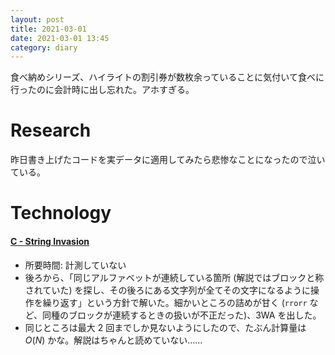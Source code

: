 ```yaml
---
layout: post
title: 2021-03-01
date: 2021-03-01 13:45
category: diary
---
```


食べ納めシリーズ、ハイライトの割引券が数枚余っていることに気付いて食べに行ったのに会計時に出し忘れた。アホすぎる。

# Research
昨日書き上げたコードを実データに適用してみたら悲惨なことになったので泣いている。

# Technology

#### [C - String Invasion](https://atcoder.jp/contests/arc113/tasks/arc113_c)
- 所要時間: 計測していない
- 後ろから、「同じアルファベットが連続している箇所 (解説ではブロックと称されていた) を探し、その後ろにある文字列が全てその文字になるように操作を繰り返す」という方針で解いた。細かいところの詰めが甘く (`rrorr` など、同種のブロックが連続するときの扱いが不正だった)、3WA を出した。
- 同じところは最大 2 回までしか見ないようにしたので、たぶん計算量は $O(N)$ かな。解説はちゃんと読めていない……